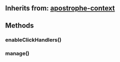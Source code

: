 ## Inherits from: [apostrophe-context](../apostrophe-utils/browser-apostrophe-context.html)

## Methods
### enableClickHandlers()

### manage()

